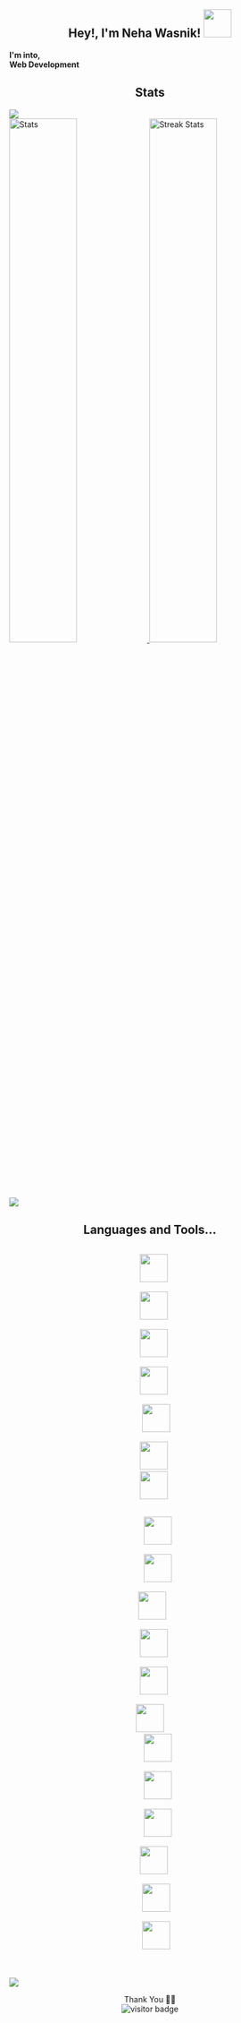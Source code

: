 <h2 align = "center">Hey!, I'm Neha Wasnik! <img src="https://media.giphy.com/media/12oufCB0MyZ1Go/giphy.gif" width="50"></h2>


**I'm into,**
<br/>
**Web Development**


<h2 align = "center">Stats</h2>
<img src="https://user-images.githubusercontent.com/73097560/115834477-dbab4500-a447-11eb-908a-139a6edaec5c.gif">
<div>
    <a href="https://github-readme-stats.vercel.app">
        <img width="49%" alt="Stats" src="https://github-readme-stats.vercel.app/api?&count_private=true&include_all_commits=true&username=neehhaa&theme=shades-of-purple&custom_title=GitHub+Stats&hide_border=true"/>
    </a>
    <a href="https://github-readme-streak-stats.herokuapp.com">
        <img width="49%" alt="Streak Stats" src="https://github-readme-streak-stats.herokuapp.com/?user=neehhaa&theme=shades-of-purple&hide_border=true"/>
    </a>
  </div>
  </br>


<img src="https://user-images.githubusercontent.com/73097560/115834477-dbab4500-a447-11eb-908a-139a6edaec5c.gif">

  
 </br>


<h2 align = "center">Languages and Tools...</h2>

<p align="center">

  
    
<code>
  <a href="https://www.oracle.com/java/" target="_blank"><img height="50" src="https://www.vectorlogo.zone/logos/java/java-horizontal.svg"></a>
</code>

<code>
  <a href="https://www.oracle.com/java/" target="_blank"><img height="50" src="https://www.vectorlogo.zone/logos/python/python-ar21.svg"></a>
</code>
  
<code>
  <a href="https://www.oracle.com/java/" target="_blank"><img height="50" src="https://www.vectorlogo.zone/logos/w3_html5/w3_html5-ar21.svg"></a>
</code>

  
<code>
  <a href="https://www.oracle.com/java/" target="_blank"><img height="50" src="https://www.vectorlogo.zone/logos/w3_css/w3_css-ar21.svg"></a>
</code>

<code>
   <a href="https://cdnlogo.com/logo/javascript_70428.html"><img height="50" src="https://cdn.cdnlogo.com/logos/j/69/javascript.svg"></a>
</code>
  
<code>
  <a href="https://www.oracle.com/java/" target="_blank"><img height="50" src="https://www.vectorlogo.zone/logos/djangoproject/djangoproject-ar21.svg"></a></code>
  
<code>
  <a href="https://www.oracle.com/java/" target="_blank"><img height="50" src="https://www.vectorlogo.zone/logos/usepanda/usepanda-ar21.svg"></a>
</code>
  

  
</p>

<p align="center">

  
<code>
    <a href="https://www.python.org/" target="_blank"><img height="50" src="https://www.vectorlogo.zone/logos/oracle/oracle-ar21.svg"></a>
</code>
  
  
<code>
    <a href="https://www.python.org/" target="_blank"><img height="50" src="https://www.vectorlogo.zone/logos/mysql/mysql-horizontal.svg"></a>
</code>
  
<code>
 <a href="https://www.oracle.com/java/" target="_blank"><img height="50" src="https://www.vectorlogo.zone/logos/mongodb/mongodb-ar21.svg"></a>
</code>
  

  
<code>
  <a href="https://www.linux.org/" target="_blank"><img height="50" src="https://www.vectorlogo.zone/logos/php/php-ar21.svg"></a>
</code>
  
<code>
  <a href="https://www.python.org/" target="_blank"><img height="50" src="https://www.vectorlogo.zone/logos/reactjs/reactjs-ar21.svg"></a>
</code>  
  
</p>  
  
<p align="center"
<code>
    <a href="https://www.python.org/" target="_blank"><img height="50" src="https://www.vectorlogo.zone/logos/linux/linux-ar21.svg"></a>
</code>
  
<code>
    <a href="https://www.python.org/" target="_blank"><img height="50" src="https://www.vectorlogo.zone/logos/visualstudio_code/visualstudio_code-ar21.svg"></a>
</code>
<code>
    <a href="https://www.python.org/" target="_blank"><img height="50" src="https://www.vectorlogo.zone/logos/git-scm/git-scm-ar21.svg"></a>
</code>
  
<code>
    <a href="https://www.python.org/" target="_blank"><img height="50" src="https://www.vectorlogo.zone/logos/github/github-ar21.svg"></a>
</code>  
<code>
  <a href="https://cdnlogo.com/logo/pycharm_36383.html"><img height="50"src="https://cdn.cdnlogo.com/logos/p/22/pycharm.svg"></a>
</code>  
<code>
   <a href="https://cdnlogo.com/logo/intellij-idea_36680.html"><img height="50" src="https://cdn.cdnlogo.com/logos/i/95/intellij-idea.svg"></a>
</code>

<code>
   <a href="https://cdnlogo.com/logo/eclipse_41470.html"><img height="50" src="https://cdn.cdnlogo.com/logos/e/57/eclipse.svg"></a>
</code>
<br/><br/>
</p>
<img src="https://user-images.githubusercontent.com/73097560/115834477-dbab4500-a447-11eb-908a-139a6edaec5c.gif">

<p align = "center">
Thank You 🙏🏼
<br>

<img src="https://visitor-badge.laobi.icu/badge?page_id=neehhaa" alt="visitor badge"/>
</p>
